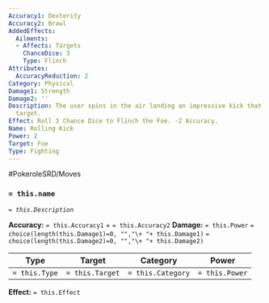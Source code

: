 ```yaml
---
Accuracy1: Dexterity
Accuracy2: Brawl
AddedEffects:
  Ailments:
  - Affects: Targets
    ChanceDice: 3
    Type: Flinch
Attributes:
  AccuracyReduction: 2
Category: Physical
Damage1: Strength
Damage2: ''
Description: The user spins in the air landing an impressive kick that may daze the
  target.
Effect: Roll 3 Chance Dice to Flinch the Foe. -2 Accuracy.
Name: Rolling Kick
Power: 2
Target: Foe
Type: Fighting
---
```


#PokeroleSRD/Moves

### `= this.name` 
*`= this.Description`*

**Accuracy:** `= this.Accuracy1` + `= this.Accuracy2`
**Damage:** `= this.Power` `= choice(length(this.Damage1)=0, "","\+ "+ this.Damage1)` `= choice(length(this.Damage2)=0, "","\+ "+ this.Damage2)`

| Type          | Target          | Category          | Power          |
| ------------- | --------------- | ----------------  | -------------- |
| `= this.Type` | `= this.Target` | `= this.Category` | `= this.Power` | 

**Effect:** `= this.Effect`